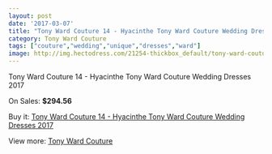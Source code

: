 ```yaml
---
layout: post
date: '2017-03-07'
title: "Tony Ward Couture 14 - Hyacinthe Tony Ward Couture Wedding Dresses 2017"
category: Tony Ward Couture
tags: ["couture","wedding","unique","dresses","ward"]
image: http://img.hectodress.com/21254-thickbox_default/tony-ward-couture-14-hyacinthe-tony-ward-couture-wedding-dresses-2013.jpg
---
```

Tony Ward Couture 14 - Hyacinthe Tony Ward Couture Wedding Dresses 2017

On Sales: **$294.56**
<a href="https://www.hectodress.com/tony-ward-couture/9822-tony-ward-couture-14-hyacinthe-tony-ward-couture-wedding-dresses-2013.html"><amp-img layout="responsive" width="600" height="600" src="//img.hectodress.com/21254-thickbox_default/tony-ward-couture-14-hyacinthe-tony-ward-couture-wedding-dresses-2013.jpg" alt="Tony Ward Couture 14 - Hyacinthe Tony Ward Couture Wedding Dresses 2017 0" /></a>

Buy it: [Tony Ward Couture 14 - Hyacinthe Tony Ward Couture Wedding Dresses 2017](https://www.hectodress.com/tony-ward-couture/9822-tony-ward-couture-14-hyacinthe-tony-ward-couture-wedding-dresses-2013.html "Tony Ward Couture 14 - Hyacinthe Tony Ward Couture Wedding Dresses 2017")

View more: [Tony Ward Couture](https://www.hectodress.com/162-tony-ward-couture "Tony Ward Couture")